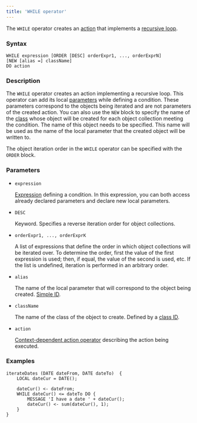 ```yaml
---
title: 'WHILE operator'
---
```


The `WHILE` operator creates an [action](Actions.md) that implements a [recursive loop](Recursive_loop_WHILE.md).

### Syntax

    WHILE expression [ORDER [DESC] orderExpr1, ..., orderExprN]
    [NEW [alias =] className]
    DO action

### Description

The `WHILE` operator creates an action implementing a recursive loop. This operator  can add its local [parameters](Actions.md) while defining a condition. These parameters correspond to the objects being iterated and are not parameters of the created action. You can also use the `NEW` block to specify the name of the [class](Classes.md) whose object will be created for each object collection meeting the condition. The name of this object needs to be specified. This name will be used as the name of the local parameter that the created object will be written to.

The object iteration order in the `WHILE` operator can be specified with the `ORDER` block.

### Parameters

- `expression`

    [Expression](Expression.md) defining a condition. In this expression, you can both access already declared parameters and declare new local parameters. 

- `DESC`

    Keyword. Specifies a reverse iteration order for object collections. 

- `orderExpr1, ..., orderExprK`

    A list of expressions that define the order in which object collections will be iterated over. To determine the order, first the value of the first expression is used; then, if equal, the value of the second is used, etc. If the list is undefined, iteration is performed in an arbitrary order.

- `alias`

    The name of the local parameter that will correspond to the object being created. [Simple ID](IDs.md#id).

- `className`

    The name of the class of the object to create. Defined by a [class ID](IDs.md#classid).

- `action`

    [Context-dependent action operator](Action_operators.md#contextdependent) describing the action being executed.

### Examples

```lsf
iterateDates (DATE dateFrom, DATE dateTo)  {
    LOCAL dateCur = DATE();

    dateCur() <- dateFrom;
    WHILE dateCur() <= dateTo DO {
        MESSAGE 'I have a date ' + dateCur();
        dateCur() <- sum(dateCur(), 1);
    }
}
```
